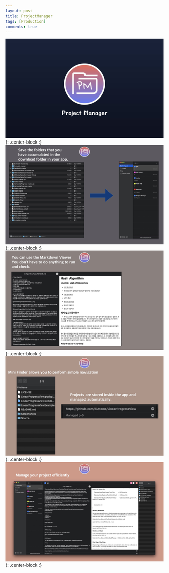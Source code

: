 ```yaml
---
layout: post
title: ProjectManager
tags: [Production]
comments: true
---
```


![](/img/production/ProjectManager/001.jpeg){: .center-block :}
![](/img/production/ProjectManager/002.jpeg){: .center-block :}
![](/img/production/ProjectManager/003.jpeg){: .center-block :}
![](/img/production/ProjectManager/004.jpeg){: .center-block :}
![](/img/production/ProjectManager/005.jpeg){: .center-block :}
